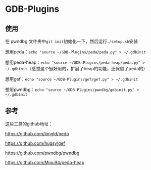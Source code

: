 # GDB-Plugins
## 使用
在 pwndbg 文件夹中`git init`初始化一下，然后运行`./setup.sh`安装

想用peda：`echo "source ~/GDB-Plugins/peda/peda.py" > ~/.gdbinit`

想用peda-heap：`echo "source ~/GDB-Plugins/peda-heap/peda.py" > ~/.gdbinit`（感觉这个挺好用的，扩展了heap的功能，还保留了peda的）

想用gef：`echo "source ~/GDB-Plugins/gef/gef.py" > ~/.gdbinit`

想用pwndbg：`echo "source ~/GDB-Plugins/pwndbg/gdbinit.py" > ~/.gdbinit`

## 参考
这些工具的github地址：

https://github.com/longld/peda

https://github.com/hugsy/gef

https://github.com/pwndbg/pwndbg

https://github.com/Mipu94/peda-heap
